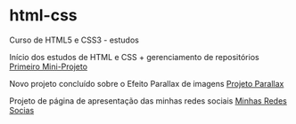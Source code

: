 # html-css
 Curso de HTML5 e CSS3 - estudos

Início dos estudos de HTML e CSS + gerenciamento de repositórios
<a href="https://renatacmb.github.io/html-css/mini-projeto/pokemon.html">Primeiro Mini-Projeto</a>

Novo projeto concluído sobre o Efeito Parallax de imagens
<a href="https://renatacmb.github.io/projeto-parallax/">Projeto Parallax</a>

Projeto de página de apresentação das minhas redes sociais
<a href="https://renatacmb.github.io/projeto-redes-sociais/">Minhas Redes Socias</a> 
